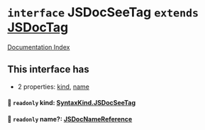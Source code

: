 # `interface` JSDocSeeTag `extends` [JSDocTag](../interface.JSDocTag/README.md)

[Documentation Index](../README.md)

## This interface has

- 2 properties:
[kind](#-readonly-kind-syntaxkindjsdocseetag),
[name](#-readonly-name-jsdocnamereference)


#### 📄 `readonly` kind: [SyntaxKind.JSDocSeeTag](../enum.SyntaxKind/README.md#jsdocseetag--347)



#### 📄 `readonly` name?: [JSDocNameReference](../interface.JSDocNameReference/README.md)



